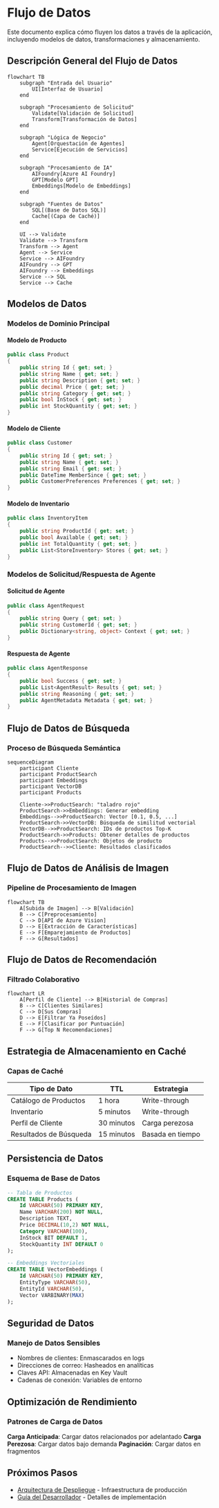 # Flujo de Datos

Este documento explica cómo fluyen los datos a través de la aplicación, incluyendo modelos de datos, transformaciones y almacenamiento.

## Descripción General del Flujo de Datos

```mermaid
flowchart TB
    subgraph "Entrada del Usuario"
        UI[Interfaz de Usuario]
    end
    
    subgraph "Procesamiento de Solicitud"
        Validate[Validación de Solicitud]
        Transform[Transformación de Datos]
    end
    
    subgraph "Lógica de Negocio"
        Agent[Orquestación de Agentes]
        Service[Ejecución de Servicios]
    end
    
    subgraph "Procesamiento de IA"
        AIFoundry[Azure AI Foundry]
        GPT[Modelo GPT]
        Embeddings[Modelo de Embeddings]
    end
    
    subgraph "Fuentes de Datos"
        SQL[(Base de Datos SQL)]
        Cache[(Capa de Caché)]
    end
    
    UI --> Validate
    Validate --> Transform
    Transform --> Agent
    Agent --> Service
    Service --> AIFoundry
    AIFoundry --> GPT
    AIFoundry --> Embeddings
    Service --> SQL
    Service --> Cache
```

## Modelos de Datos

### Modelos de Dominio Principal

#### Modelo de Producto

```csharp
public class Product
{
    public string Id { get; set; }
    public string Name { get; set; }
    public string Description { get; set; }
    public decimal Price { get; set; }
    public string Category { get; set; }
    public bool InStock { get; set; }
    public int StockQuantity { get; set; }
}
```

#### Modelo de Cliente

```csharp
public class Customer
{
    public string Id { get; set; }
    public string Name { get; set; }
    public string Email { get; set; }
    public DateTime MemberSince { get; set; }
    public CustomerPreferences Preferences { get; set; }
}
```

#### Modelo de Inventario

```csharp
public class InventoryItem
{
    public string ProductId { get; set; }
    public bool Available { get; set; }
    public int TotalQuantity { get; set; }
    public List<StoreInventory> Stores { get; set; }
}
```

### Modelos de Solicitud/Respuesta de Agente

#### Solicitud de Agente

```csharp
public class AgentRequest
{
    public string Query { get; set; }
    public string CustomerId { get; set; }
    public Dictionary<string, object> Context { get; set; }
}
```

#### Respuesta de Agente

```csharp
public class AgentResponse
{
    public bool Success { get; set; }
    public List<AgentResult> Results { get; set; }
    public string Reasoning { get; set; }
    public AgentMetadata Metadata { get; set; }
}
```

## Flujo de Datos de Búsqueda

### Proceso de Búsqueda Semántica

```mermaid
sequenceDiagram
    participant Cliente
    participant ProductSearch
    participant Embeddings
    participant VectorDB
    participant Products
    
    Cliente->>ProductSearch: "taladro rojo"
    ProductSearch->>Embeddings: Generar embedding
    Embeddings-->>ProductSearch: Vector [0.1, 0.5, ...]
    ProductSearch->>VectorDB: Búsqueda de similitud vectorial
    VectorDB-->>ProductSearch: IDs de productos Top-K
    ProductSearch->>Products: Obtener detalles de productos
    Products-->>ProductSearch: Objetos de producto
    ProductSearch-->>Cliente: Resultados clasificados
```

## Flujo de Datos de Análisis de Imagen

### Pipeline de Procesamiento de Imagen

```mermaid
flowchart TB
    A[Subida de Imagen] --> B[Validación]
    B --> C[Preprocesamiento]
    C --> D[API de Azure Vision]
    D --> E[Extracción de Características]
    E --> F[Emparejamiento de Productos]
    F --> G[Resultados]
```

## Flujo de Datos de Recomendación

### Filtrado Colaborativo

```mermaid
flowchart LR
    A[Perfil de Cliente] --> B[Historial de Compras]
    B --> C[Clientes Similares]
    C --> D[Sus Compras]
    D --> E[Filtrar Ya Poseídos]
    E --> F[Clasificar por Puntuación]
    F --> G[Top N Recomendaciones]
```

## Estrategia de Almacenamiento en Caché

### Capas de Caché

| Tipo de Dato | TTL | Estrategia |
|-----------|-----|----------|
| Catálogo de Productos | 1 hora | Write-through |
| Inventario | 5 minutos | Write-through |
| Perfil de Cliente | 30 minutos | Carga perezosa |
| Resultados de Búsqueda | 15 minutos | Basada en tiempo |

## Persistencia de Datos

### Esquema de Base de Datos

```sql
-- Tabla de Productos
CREATE TABLE Products (
    Id VARCHAR(50) PRIMARY KEY,
    Name VARCHAR(200) NOT NULL,
    Description TEXT,
    Price DECIMAL(10,2) NOT NULL,
    Category VARCHAR(100),
    InStock BIT DEFAULT 1,
    StockQuantity INT DEFAULT 0
);

-- Embeddings Vectoriales
CREATE TABLE VectorEmbeddings (
    Id VARCHAR(50) PRIMARY KEY,
    EntityType VARCHAR(50),
    EntityId VARCHAR(50),
    Vector VARBINARY(MAX)
);
```

## Seguridad de Datos

### Manejo de Datos Sensibles

- Nombres de clientes: Enmascarados en logs
- Direcciones de correo: Hasheados en analíticas
- Claves API: Almacenadas en Key Vault
- Cadenas de conexión: Variables de entorno

## Optimización de Rendimiento

### Patrones de Carga de Datos

**Carga Anticipada**: Cargar datos relacionados por adelantado
**Carga Perezosa**: Cargar datos bajo demanda
**Paginación**: Cargar datos en fragmentos

## Próximos Pasos

- [Arquitectura de Despliegue](06-deployment-architecture.md) - Infraestructura de producción
- [Guía del Desarrollador](08-developer-guide.md) - Detalles de implementación
